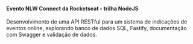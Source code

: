 #### Evento NLW Connect da Rocketseat - trilha NodeJS
Desenvolvimento de uma API RESTful para um sistema de indicações de eventos online, explorando banco de dados SQL, Fastify, documentação com Swagger e validação de dados.
